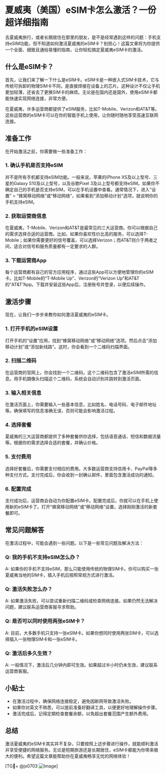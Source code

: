 # 夏威夷（美国）eSIM卡怎么激活？一份超详细指南

去夏威夷旅行，或者长期居住在那里的朋友，是不是经常遇到这样的问题：手机支持eSIM功能，但不知道如何激活夏威夷的eSIM卡？别担心！这篇文章将为你提供一个全面、细致且通俗易懂的指南，让你轻松搞定夏威夷eSIM卡的激活。

## 什么是eSIM卡？

首先，让我们来了解一下什么是eSIM卡。eSIM卡是一种嵌入式SIM卡技术，它与传统可拆卸的物理SIM卡不同，是直接焊接在设备上的芯片。这种设计不仅让手机更加轻薄，还省去了更换SIM卡的麻烦。无论是在国内还是国外，使用eSIM卡都能快速实现网络连接，非常方便。

在夏威夷，许多运营商都提供了eSIM服务，比如T-Mobile、Verizon和AT&T等。这些运营商的eSIM卡可以在你的智能手机上使用，让你随时随地享受高速互联网连接。

## 准备工作

在开始激活之前，你需要做一些准备工作：

### 1. 确认手机是否支持eSIM

并不是所有手机都支持eSIM功能。一般来说，苹果的iPhone XS及以上型号、三星的Galaxy S10及以上型号，以及谷歌Pixel 3及以上型号都支持eSIM。如果你不确定自己的手机是否支持eSIM，可以在手机设置中查看。通常情况下，进入“设置” > “蜂窝移动网络”或“移动网络”，如果看到“添加移动计划”选项，就说明你的手机支持eSIM。

### 2. 获取运营商信息

在夏威夷，T-Mobile、Verizon和AT&T是最常见的三大运营商。你可以根据自己的需求选择合适的运营商。比如，如果你喜欢性价比高的服务，可以选择T-Mobile；如果你需要更好的信号覆盖，可以选择Verizon；而AT&T则介于两者之间，适合对信号和服务质量都有一定要求的人群。

### 3. 下载运营商App

每个运营商都有自己的官方应用程序，通过这些App可以方便地管理你的eSIM卡。比如T-Mobile的“T-Mobile Up”、Verizon的“Verizon Up”和AT&T的“AT&T”App。下载并安装这些App后，注册账号并登录，以便后续操作。

## 激活步骤

现在，让我们一步步来教你如何激活夏威夷的eSIM卡。

### 1. 打开手机的eSIM设置

打开手机的“设置”应用，找到“蜂窝移动网络”或“移动网络”选项。然后点击“添加移动计划”或“添加新线路”。这时，你会看到一个二维码扫描界面。

### 2. 扫描二维码

在运营商的官网上，你会找到一个二维码，这个二维码包含了激活eSIM所需的信息。用手机摄像头扫描这个二维码，系统会自动识别并跳转到激活页面。

### 3. 输入相关信息

在激活页面上，你需要输入一些基本信息，比如姓名、电话号码、电子邮件地址等。确保填写的信息准确无误，否则可能会影响激活过程。

### 4. 选择套餐

夏威夷的三大运营商都提供了多种套餐供你选择，包括语音通话、短信和数据流量等。根据你的需求选择合适的套餐，并确认价格。

### 5. 支付费用

选择好套餐后，你需要支付相应的费用。大多数运营商支持信用卡、PayPal等多种支付方式。支付完成后，你会收到一封确认邮件，里面包含激活成功的通知。

### 6. 配置完成

支付成功后，运营商会自动为你配置eSIM卡。配置完成后，你就可以在手机上使用新的eSIM卡了。打开“蜂窝移动网络”或“移动网络”设置，选择刚刚激活的新套餐即可。

## 常见问题解答

在激活过程中，可能会遇到一些问题。以下是一些常见问题及解决方法：

### Q: 我的手机不支持eSIM怎么办？

A: 如果你的手机不支持eSIM，那么只能使用传统的物理SIM卡。你可以购买一张夏威夷当地的SIM卡，插入手机后按照常规方式进行激活。

### Q: 激活失败怎么办？

A: 如果激活失败，可以尝试重新扫描二维码或检查网络连接。如果仍然无法解决问题，建议联系运营商客服寻求帮助。

### Q: 是否可以同时使用两张eSIM卡？

A: 目前，大多数手机只支持一张eSIM卡。如果你想同时使用两张SIM卡，可以选择插入一张物理SIM卡和一张eSIM卡。

### Q: 激活后多久生效？

A: 一般情况下，激活后几分钟内即可生效。如果超过半小时仍未生效，建议联系运营商客服。

## 小贴士

- 在激活过程中，确保网络连接稳定，避免因断网导致激活失败。
- 如果你对英文不熟悉，可以提前准备好翻译工具，以便更好地理解操作步骤。
- 激活完成后，记得定期检查套餐余额，以免超出套餐范围产生额外费用。

## 总结

激活夏威夷的eSIM卡其实并不复杂，只要按照上述步骤进行操作，就能顺利激活并享受便捷的网络服务。无论是短期旅游还是长期居住，eSIM卡都能为你带来极大的便利。希望这篇文章能帮助你在夏威夷畅享无忧的网络体验！

[TG💪+ @jx0703 ![Image](https://github.com/user-attachments/assets/dbca1d08-cadb-493c-b0ec-ad6f7a83f270)]